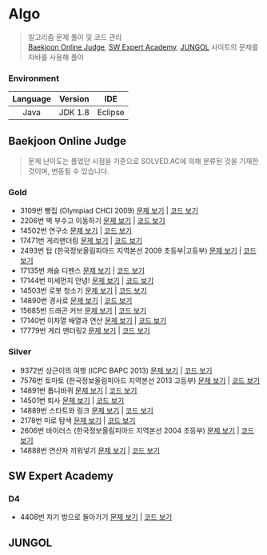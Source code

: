 # Algo
>알고리즘 문제 풀이 및 코드 관리  
>[Baekjoon Online Judge](https://www.acmicpc.net/), [SW Expert Academy](https://swexpertacademy.com/main/main.do), [JUNGOL](http://www.jungol.co.kr/) 사이트의 문제를 자바를 사용해 풀이


### Environment
|Language|Version|IDE|
|:---:|:---:|:---:|
|Java|JDK 1.8|Eclipse|


## Baekjoon Online Judge
> 문제 난이도는 풀었던 시점을 기준으로 SOLVED.AC에 의해 분류된 것을 기재한 것이며, 변동될 수 있습니다.

### Gold
* 3109번 빵집 (Olympiad CHCI 2009) [문제 보기](https://www.acmicpc.net/problem/3109) | [코드 보기](https://github.com/rodash3/Algo/blob/master/baekjoon/gold/BJ_3109_G2_%EB%B9%B5%EC%A7%91.java)
* 2206번 벽 부수고 이동하기 [문제 보기](https://www.acmicpc.net/problem/2206) | [코드 보기](https://github.com/rodash3/Algo/blob/master/baekjoon/gold/BJ_2206_G4_%EB%B2%BD%EB%B6%80%EC%88%98%EA%B3%A0%EC%9D%B4%EB%8F%99%ED%95%98%EA%B8%B0.java)
* 14502번 연구소 [문제 보기](https://www.acmicpc.net/problem/14502) | [코드 보기](https://github.com/rodash3/Algo/blob/master/baekjoon/gold/BJ_14502_G5_%EC%97%B0%EA%B5%AC%EC%86%8C.java)
* 17471번 게리맨더링 [문제 보기](https://www.acmicpc.net/problem/17471) | [코드 보기](https://github.com/rodash3/Algo/blob/master/baekjoon/gold/BJ_17471_G5_%EA%B2%8C%EB%A6%AC%EB%A7%A8%EB%8D%94%EB%A7%81.java)
* 2493번 탑 (한국정보올림피아드 지역본선 2009 초등부|고등부) [문제 보기](https://www.acmicpc.net/problem/2493) | [코드 보기](https://github.com/rodash3/Algo/blob/master/baekjoon/gold/BJ_2493_G5_%ED%83%91.java)
* 17135번 캐슬 디펜스 [문제 보기](https://www.acmicpc.net/problem/17135) | [코드 보기](https://github.com/rodash3/Algo/blob/master/baekjoon/gold/BJ_17135_G4_%EC%BA%90%EC%8A%AC%EB%94%94%ED%8E%9C%EC%8A%A4.java)
* 17144번 미세먼지 안녕! [문제 보기](https://www.acmicpc.net/problem/17144) | [코드 보기](https://github.com/rodash3/Algo/blob/master/baekjoon/gold/BJ_17144_G5_%EB%AF%B8%EC%84%B8%EB%A8%BC%EC%A7%80%EC%95%88%EB%85%95.java)
* 14503번 로봇 청소기 [문제 보기](https://www.acmicpc.net/problem/14503) | [코드 보기](https://github.com/rodash3/Algo/blob/master/baekjoon/gold/BJ_14503_G5_%EB%A1%9C%EB%B4%87%EC%B2%AD%EC%86%8C%EA%B8%B0.java)
* 14890번 경사로 [문제 보기](https://www.acmicpc.net/problem/14890) | [코드 보기](https://github.com/rodash3/Algo/blob/master/baekjoon/gold/BJ_14890_G4_%EA%B2%BD%EC%82%AC%EB%A1%9C.java)
* 15685번 드래곤 커브 [문제 보기](https://www.acmicpc.net/problem/15685) | [코드 보기](https://github.com/rodash3/Algo/blob/master/baekjoon/gold/BJ_15685_G4_%EB%93%9C%EB%9E%98%EA%B3%A4%EC%BB%A4%EB%B8%8C.java)
* 17140번 이차열 배열과 연산 [문제 보기](https://www.acmicpc.net/problem/17140) | [코드 보기](https://github.com/rodash3/Algo/blob/master/baekjoon/gold/BJ_17140_G4_%EC%9D%B4%EC%B0%A8%EC%97%B4%EB%B0%B0%EC%97%B4%EA%B3%BC%EC%97%B0%EC%82%B0.java)
* 17779번 게리 맨더링2 [문제 보기](https://www.acmicpc.net/problem/17779) | [코드 보기](https://github.com/rodash3/Algo/blob/master/baekjoon/gold/BJ_17779_G4_%EA%B2%8C%EB%A6%AC%EB%A7%A8%EB%8D%94%EB%A7%812.java)


### Silver
* 9372번 상근이의 여행 (ICPC BAPC 2013) [문제 보기](https://www.acmicpc.net/problem/9372) | [코드 보기](https://github.com/rodash3/Algo/blob/master/baekjoon/silver/BJ_9372_S3_%EC%83%81%EA%B7%BC%EC%9D%B4%EC%9D%98%EC%97%AC%ED%96%89.java)
* 7576번 토마토 (한국정보올림피아드 지역본선 2013 고등부) [문제 보기](https://www.acmicpc.net/problem/7576) | [코드 보기](https://github.com/rodash3/Algo/blob/master/baekjoon/silver/BJ_7576_S1_%ED%86%A0%EB%A7%88%ED%86%A0.java)
* 14891번 톱니바퀴 [문제 보기](https://www.acmicpc.net/problem/14891) | [코드 보기](https://github.com/rodash3/Algo/blob/master/baekjoon/silver/BJ_14891_S1_%ED%86%B1%EB%8B%88%EB%B0%94%ED%80%B4.java)
* 14501번 퇴사 [문제 보기](https://www.acmicpc.net/problem/14501) | [코드 보기](https://github.com/rodash3/Algo/blob/master/baekjoon/silver/BJ_14501_S4_%ED%87%B4%EC%82%AC.java)
* 14889번 스타트와 링크 [문제 보기](https://www.acmicpc.net/problem/14889) | [코드 보기](https://github.com/rodash3/Algo/blob/master/baekjoon/silver/BJ_14889_S3_%EC%8A%A4%ED%83%80%ED%8A%B8%EC%99%80%EB%A7%81%ED%81%AC.java)
* 2178번 미로 탐색 [문제 보기](https://www.acmicpc.net/problem/2178) | [코드 보기](https://github.com/rodash3/Algo/blob/master/baekjoon/silver/BJ_2178_S1_%EB%AF%B8%EB%A1%9C%ED%83%90%EC%83%89.java)
* 2606번 바이러스 (한국정보올림피아드 지역본선 2004 초등부) [문제 보기](https://www.acmicpc.net/problem/2606) | [코드 보기](https://github.com/rodash3/Algo/blob/master/baekjoon/silver/BJ_2606_S2_%EB%B0%94%EC%9D%B4%EB%9F%AC%EC%8A%A4.java)
* 14888번 연산자 끼워넣기 [문제 보기](https://www.acmicpc.net/problem/14888) | [코드 보기](https://github.com/rodash3/Algo/blob/master/baekjoon/silver/BJ_14888_S1_%EC%97%B0%EC%82%B0%EC%9E%90%EB%81%BC%EC%9B%8C%EB%84%A3%EA%B8%B0.java)


## SW Expert Academy
### D4
* 4408번 자기 방으로 돌아가기 [문제 보기](https://swexpertacademy.com/main/code/problem/problemDetail.do?contestProbId=AWNcJ2sapZMDFAV8&categoryId=AWNcJ2sapZMDFAV8&categoryType=CODE&&&) | [코드 보기](https://github.com/rodash3/Algo/blob/master/swea/D4/SWEA_4408_D4_%EC%9E%90%EA%B8%B0%EB%B0%A9%EC%9C%BC%EB%A1%9C%EB%8F%8C%EC%95%84%EA%B0%80%EA%B8%B0.java)


## JUNGOL

